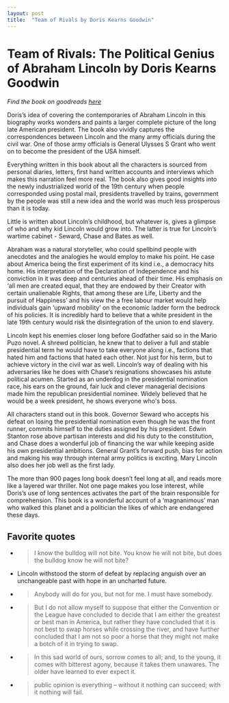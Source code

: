 ```yaml
---
layout: post
title:  "Team of Rivals by Doris Kearns Goodwin"
---
```


# Team of Rivals: The Political Genius of Abraham Lincoln by Doris Kearns Goodwin

*Find the book on goodreads [here](https://www.goodreads.com/book/show/11205329-team-of-rivals)*

<p>
Doris’s idea of covering the contemporaries of Abraham Lincoln in this biography works wonders and paints a larger complete picture of the long late American president. The book also vividly captures the correspondences between Lincoln and the many army officials during the civil war. One of those army officials is General Ulysses S Grant who went on to become the president of the USA himself. 
</p>

<p>
Everything written in this book about all the characters is sourced from personal diaries, letters, first hand written accounts and interviews which makes this narration feel more real. The book also gives good insights into the newly industrialized world of the 19th century when people corresponded using postal mail, presidents travelled by trains, government by the people was still a new idea and the world was much less prosperous than it is today.
</p>

<p>
Little is written about Lincoln’s childhood, but whatever is, gives a glimpse of who and why kid Lincoln would grow into. The latter is true for Lincoln’s wartime cabinet - Seward, Chase and Bates as well.
</p>

<p>
Abraham was a natural storyteller, who could spellbind people with anecdotes and the analogies he would employ to make his point. He case about America being the first experiment of its kind i.e., a democracy hits home. His interpretation of the Declaration of Independence and his conviction in it was deep and centuries ahead of their time. His emphasis on ‘all men are created equal, that they are endowed by their Creator with certain unalienable Rights, that among these are Life, Liberty and the pursuit of Happiness’ and his view the a free labour market would help individuals gain ‘upward mobility’ on the economic ladder form the bedrock of his policies. It is incredibly hard to believe that a white president in the late 19th century would risk the disintegration of the union to end slavery.
</p>

<p>
Lincoln kept his enemies closer long before Godfather said so in the Mario Puzo novel. A shrewd politician, he knew that to deliver a full and stable presidential term he would have to take everyone along i.e., factions that hated him and factions that hated each other. Not just for his term, but to achieve victory in the civil war as well. Lincoln’s way of dealing with his adversaries like he does with Chase’s resignations showcases his astute political acumen. Started as an underdog in the presidential nomination race, his ears on the ground, fair luck and clever managerial decisions made him the republican presidential nominee. Widely believed that he would be a week president, he shows everyone who's boss.
</p>

<p>
All characters stand out in this book. Governor Seward who accepts his defeat on losing the presidential nomination even though he was the front runner, commits himself to the duties assigned by his president. Edwin Stanton rose above partisan interests and did his duty to the constitution, and Chase does a wonderful job of financing the war while keeping aside his own presidential ambitions. General Grant’s forward push, bias for action   and making his way through internal army politics is exciting. Mary Lincoln also does her job well as the first lady.
</p>

<p>
The more than 900 pages long book doesn’t feel long at all, and reads more like a layered war thriller. Not one page makes you lose interest, while Doris’s use of long sentences activates the part of the brain responsible for comprehension. This book is a wonderful account of a ‘magnanimous’ man who walked this planet and a politician the likes of which are endangered these days.
</p>

## Favorite quotes

- > I know the bulldog will not bite. You know he will not bite, but does the bulldog know he will not bite?

- Lincoln withstood the storm of defeat by replacing anguish over an unchangeable past with hope in an uncharted future.

- > Anybody will do for you, but not for me. I must have somebody.

- > But I do not allow myself to suppose that either the Convention or the League have concluded to decide that I am either the greatest or best man in America, but rather they have concluded that it is not best to swap horses while crossing the river, and have further concluded that I am not so poor a horse that they might not make a botch of it in trying to swap.

- > In this sad world of ours, sorrow comes to all; and, to the young, it comes with bitterest agony, because it takes them unawares. The older have learned to ever expect it.

- > public opinion is everything – without it nothing can succeed; with it nothing will fail.
